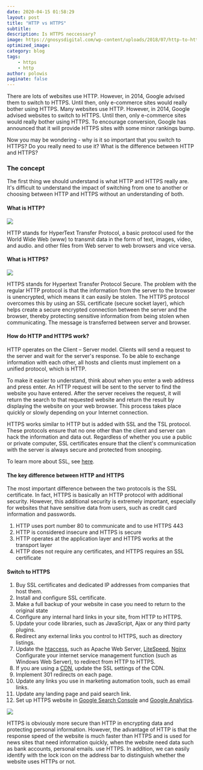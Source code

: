```yaml
---
date: 2020-04-15 01:58:29
layout: post
title: "HTTP vs HTTPS"
subtitle:
description: Is HTTPS neccessary?
image: https://gnosysdigital.com/wp-content/uploads/2018/07/http-to-https.png
optimized_image:
category: blog
tags: 
    - https
    - http
author: polowis
paginate: false
---
```

There are lots of websites use HTTP. However, in 2014, Google advised them to switch to HTTPS. Until then, only e-commerce sites would really bother using HTTPS.
Many websites use HTTP. However, in 2014, Google advised websites to switch to HTTPS. Until then, only e-commerce sites would really bother using HTTPS. To encourage conversion, Google has announced that it will provide HTTPS sites with some minor rankings bump. 

Now you may be wondering - why is it so important that you switch to HTTPS? Do you really need to use it? What is the difference between HTTP and HTTPS?

### The concept
The first thing we should understand is what HTTP and HTTPS really are. It's difficult to understand the impact of switching from one to another or choosing between HTTP and HTTPS without an understanding of both.

#### What is HTTP?

<img src="https://images.viblo.asia/retina/2f11a9f7-96d4-4cc7-8bf5-aa5042eda309.png"/>

HTTP stands for HyperText Transfer Protocol, a basic protocol used for the World Wide Web (www) to transmit data in the form of text, images, video, and audio. and other files from Web server to web browsers and vice versa.

#### What is HTTPS?

<img src="https://images.viblo.asia/retina/4aa8124d-9b44-4db6-b1b6-81c758627b0b.png">

HTTPS stands for Hypertext Transfer Protocol Secure. The problem with the regular HTTP protocol is that the information from the server to the browser is unencrypted, which means it can easily be stolen. The HTTPS protocol overcomes this by using an SSL certificate (secure socket layer), which helps create a secure encrypted connection between the server and the browser, thereby protecting sensitive information from being stolen when communicating. The message is transferred between server and browser.

#### How do HTTP and HTTPS work?

HTTP operates on the Client – Server model. Clients will send a request to the server and wait for the server's response. To be able to exchange information with each other, all hosts and clients must implement on a unified protocol, which is HTTP.

To make it easier to understand, think about when you enter a web address and press enter. An HTTP request will be sent to the server to find the website you have entered. After the server receives the request, it will return the search to that requested website and return the result by displaying the website on your web browser. This process takes place quickly or slowly depending on your Internet connection. 

HTTPS works similar to HTTP but is added with SSL and the TSL protocol. These protocols ensure that no one other than the client and server can hack the information and data out. Regardless of whether you use a public or private computer, SSL certificates ensure that the client's communication with the server is always secure and protected from snooping.

To learn more about SSL, see [here](https://www.ssl.com/faqs/faq-what-is-ssl/).

#### The key difference between HTTP and HTTPS

The most important difference between the two protocols is the SSL certificate. In fact, HTTPS is basically an HTTP protocol with additional security. However, this additional security is extremely important, especially for websites that have sensitive data from users, such as credit card information and passwords.

1. HTTP uses port number 80 to communicate and to use HTTPS 443
2. HTTP is considered insecure and HTTPS is secure
3. HTTP operates at the application layer and HTTPS works at the transport layer
4. HTTP does not require any certificates, and HTTPS requires an SSL certificate

#### Switch to HTTPS

1. Buy SSL certificates and dedicated IP addresses from companies that host them.
2. Install and configure SSL certificate.
3. Make a full backup of your website in case you need to return to the original state
4. Configure any internal hard links in your site, from HTTP to HTTPS.
5. Update your code libraries, such as JavaScript, Ajax or any third party plugins.
6. Redirect any external links you control to HTTPS, such as directory listings.
7. Update the [htaccess](https://httpd.apache.org/docs/current/howto/htaccess.html), such as Apache Web Server, [LiteSpeed](https://www.litespeedtech.com/), [Nginx](http://nginx.org/en/docs/beginners_guide.html) Configurate your internet service management function (such as Windows Web Server), to redirect from HTTP to HTTPS.
8. If you are using a [CDN](https://en.wikipedia.org/wiki/Content_delivery_network), update the SSL settings of the CDN.
9. Implement 301 redirects on each page.
10. Update any links you use in marketing automation tools, such as email links.
11. Update any landing page and paid search link.
12. Set up HTTPS website in [Google Search Console](https://search.google.com/search-console/about?hl=en&utm_source=wmx&utm_medium=wmx-welcome) and [Google Analytics](https://marketingplatform.google.com/about/analytics/).

<img src="https://cdn.ssl.com/wp-content/uploads/2019/10/faq-what-is-ssl-01b.png?x90506">

HTTPS is obviously more secure than HTTP in encrypting data and protecting personal information. However, the advantage of HTTP is that the response speed of the website is much faster than HTTPS and is used for news sites that need information quickly, when the website need data such as bank accounts, personal emails. use HTTPS. In addition, we can easily identify with the lock icon on the address bar to distinguish whether the website uses HTTPs or not.
